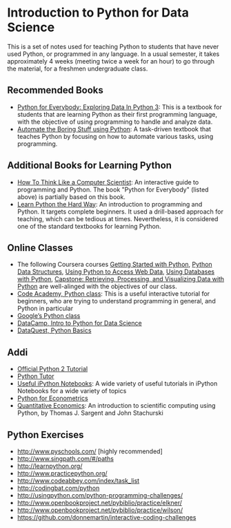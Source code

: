 # Introduction to Python for Data Science

This is a set of notes used for teaching Python to students that have never used Python, or programmed in any language. In a usual semester, it takes approximately 4 weeks (meeting twice a week for an hour) to go through the material, for a freshmen undergraduate class. 

## Recommended Books

* [Python for Everybody: Exploring Data In Python 3](https://www.py4e.com/book): This is a textbook for students that are learning Python as their first programming language, with the objective of using programming to handle and analyze data. 
* [Automate the Boring Stuff using Python](https://automatetheboringstuff.com): A task-driven textbook that teaches Python by focusing on how to automate various tasks, using programming.


## Additional Books for Learning Python

* [How To Think Like a Computer Scientist](http://interactivepython.org/runestone/static/thinkcspy/toc.html#t-o-c): An interactive guide to programming and Python. The book "Python for Everybody" (listed above) is partially based on this book.
* [Learn Python the Hard Way](https://learnpythonthehardway.org/python3/): An introduction to programming and Python. It targets complete beginners. It used a drill-based approach for teaching, which can be tedious at times. Nevertheless, it is considered one of the standard textbooks for learning Python.

## Online Classes

* The following Coursera courses [Getting Started with Python](https://www.coursera.org/learn/python), [Python Data Structures](https://www.coursera.org/learn/python-data), [Using Python to Access Web Data](https://www.coursera.org/learn/python-network-data), [Using Databases with Python](https://www.coursera.org/learn/python-databases), [Capstone: Retrieving, Processing, and Visualizing Data with Python](https://www.coursera.org/learn/python-capstone) are well-alinged with the objectives of our class. 
* [Code Academy, Python class](https://www.codecademy.com/learn/python): This is a useful interactive tutorial for beginners, who are trying to understand programming in general, and Python in particular
* [Google’s Python class](https://developers.google.com/edu/python/)
* [DataCamp, Intro to Python for Data Science](https://campus.datacamp.com/courses/intro-to-python-for-data-science/chapter-1-python-basics?ex=1)
* [DataQuest, Python Basics](https://www.dataquest.io/mission/1/python-basics)

## Addi

* [Official Python 2 Tutorial](https://docs.python.org/3/tutorial/index.html)
* [Python Tutor](http://www.pythontutor.com/)
* [Useful iPython Notebooks](https://github.com/ipython/ipython/wiki/A-gallery-of-interesting-IPython-Notebooks): A wide variety of useful tutorials in iPython Notebooks for a wide variety of topics
* [Python for Econometrics](https://www.kevinsheppard.com/Python_for_Econometrics)
* [Quantitative Economics](http://quant-econ.net/py/): An introduction to scientific computing using Python, by Thomas J. Sargent and John Stachurski

## Python Exercises

* http://www.pyschools.com/ [highly recommended]
* http://www.singpath.com/#/paths
* http://learnpython.org/
* http://www.practicepython.org/
* http://www.codeabbey.com/index/task_list
* http://codingbat.com/python
* http://usingpython.com/python-programming-challenges/
* http://www.openbookproject.net/pybiblio/practice/elkner/
* http://www.openbookproject.net/pybiblio/practice/wilson/
* https://github.com/donnemartin/interactive-coding-challenges


